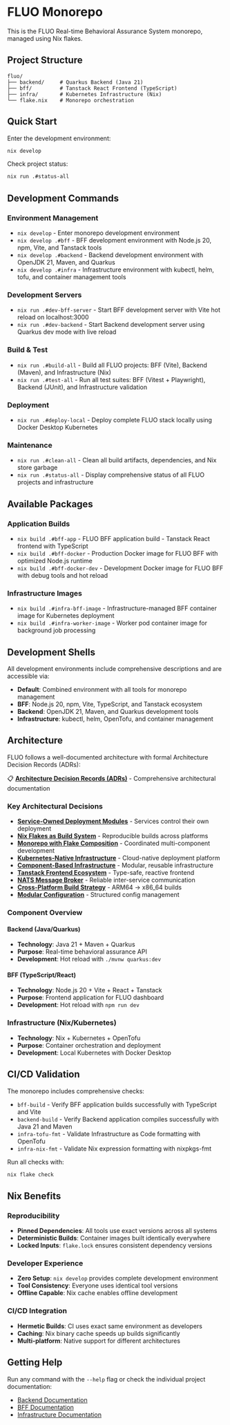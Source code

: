 # FLUO Monorepo

This is the FLUO Real-time Behavioral Assurance System monorepo, managed using Nix flakes.

## Project Structure

```
fluo/
├── backend/     # Quarkus Backend (Java 21)
├── bff/         # Tanstack React Frontend (TypeScript)
├── infra/       # Kubernetes Infrastructure (Nix)
└── flake.nix    # Monorepo orchestration
```

## Quick Start

Enter the development environment:
```bash
nix develop
```

Check project status:
```bash
nix run .#status-all
```

## Development Commands

### Environment Management
- `nix develop` - Enter monorepo development environment
- `nix develop .#bff` - BFF development environment with Node.js 20, npm, Vite, and Tanstack tools
- `nix develop .#backend` - Backend development environment with OpenJDK 21, Maven, and Quarkus
- `nix develop .#infra` - Infrastructure environment with kubectl, helm, tofu, and container management tools

### Development Servers
- `nix run .#dev-bff-server` - Start BFF development server with Vite hot reload on localhost:3000
- `nix run .#dev-backend` - Start Backend development server using Quarkus dev mode with live reload

### Build & Test
- `nix run .#build-all` - Build all FLUO projects: BFF (Vite), Backend (Maven), and Infrastructure (Nix)
- `nix run .#test-all` - Run all test suites: BFF (Vitest + Playwright), Backend (JUnit), and Infrastructure validation

### Deployment
- `nix run .#deploy-local` - Deploy complete FLUO stack locally using Docker Desktop Kubernetes

### Maintenance
- `nix run .#clean-all` - Clean all build artifacts, dependencies, and Nix store garbage
- `nix run .#status-all` - Display comprehensive status of all FLUO projects and infrastructure

## Available Packages

### Application Builds
- `nix build .#bff-app` - FLUO BFF application build - Tanstack React frontend with TypeScript
- `nix build .#bff-docker` - Production Docker image for FLUO BFF with optimized Node.js runtime
- `nix build .#bff-docker-dev` - Development Docker image for FLUO BFF with debug tools and hot reload

### Infrastructure Images
- `nix build .#infra-bff-image` - Infrastructure-managed BFF container image for Kubernetes deployment
- `nix build .#infra-worker-image` - Worker pod container image for background job processing

## Development Shells

All development environments include comprehensive descriptions and are accessible via:

- **Default**: Combined environment with all tools for monorepo management
- **BFF**: Node.js 20, npm, Vite, TypeScript, and Tanstack ecosystem
- **Backend**: OpenJDK 21, Maven, and Quarkus development tools
- **Infrastructure**: kubectl, helm, OpenTofu, and container management

## Architecture

FLUO follows a well-documented architecture with formal Architecture Decision Records (ADRs):

📋 **[Architecture Decision Records (ADRs)](./ADRs/README.md)** - Comprehensive architectural documentation

### Key Architectural Decisions
- **[Service-Owned Deployment Modules](./ADRs/001-service-owned-deployment-modules.md)** - Services control their own deployment
- **[Nix Flakes as Build System](./ADRs/002-nix-flakes-build-system.md)** - Reproducible builds across platforms
- **[Monorepo with Flake Composition](./ADRs/003-monorepo-flake-composition.md)** - Coordinated multi-component development
- **[Kubernetes-Native Infrastructure](./ADRs/004-kubernetes-native-infrastructure.md)** - Cloud-native deployment platform
- **[Component-Based Infrastructure](./ADRs/005-component-based-infrastructure.md)** - Modular, reusable infrastructure
- **[Tanstack Frontend Ecosystem](./ADRs/006-tanstack-frontend-architecture.md)** - Type-safe, reactive frontend
- **[NATS Message Broker](./ADRs/007-nats-message-broker.md)** - Reliable inter-service communication
- **[Cross-Platform Build Strategy](./ADRs/008-cross-platform-build-strategy.md)** - ARM64 → x86_64 builds
- **[Modular Configuration](./ADRs/009-modular-configuration-management.md)** - Structured config management

### Component Overview

#### Backend (Java/Quarkus)
- **Technology**: Java 21 + Maven + Quarkus
- **Purpose**: Real-time behavioral assurance API
- **Development**: Hot reload with `./mvnw quarkus:dev`

#### BFF (TypeScript/React)
- **Technology**: Node.js 20 + Vite + React + Tanstack
- **Purpose**: Frontend application for FLUO dashboard
- **Development**: Hot reload with `npm run dev`

### Infrastructure (Nix/Kubernetes)
- **Technology**: Nix + Kubernetes + OpenTofu
- **Purpose**: Container orchestration and deployment
- **Development**: Local Kubernetes with Docker Desktop

## CI/CD Validation

The monorepo includes comprehensive checks:
- `bff-build` - Verify BFF application builds successfully with TypeScript and Vite
- `backend-build` - Verify Backend application compiles successfully with Java 21 and Maven
- `infra-tofu-fmt` - Validate Infrastructure as Code formatting with OpenTofu
- `infra-nix-fmt` - Validate Nix expression formatting with nixpkgs-fmt

Run all checks with:
```bash
nix flake check
```

## Nix Benefits

### Reproducibility
- **Pinned Dependencies**: All tools use exact versions across all systems
- **Deterministic Builds**: Container images built identically everywhere
- **Locked Inputs**: `flake.lock` ensures consistent dependency versions

### Developer Experience
- **Zero Setup**: `nix develop` provides complete development environment
- **Tool Consistency**: Everyone uses identical tool versions
- **Offline Capable**: Nix cache enables offline development

### CI/CD Integration
- **Hermetic Builds**: CI uses exact same environment as developers
- **Caching**: Nix binary cache speeds up builds significantly
- **Multi-platform**: Native support for different architectures

## Getting Help

Run any command with the `--help` flag or check the individual project documentation:
- [Backend Documentation](./backend/README.md)
- [BFF Documentation](./bff/CLAUDE.md)
- [Infrastructure Documentation](./infra/CLAUDE.md)